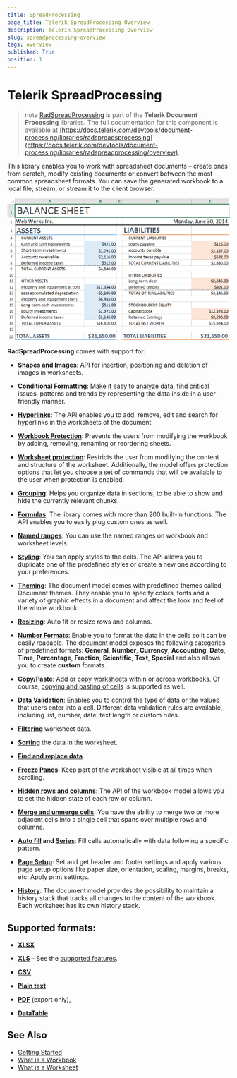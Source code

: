 ```yaml
---
title: SpreadProcessing
page_title: Telerik SpreadProcessing Overview
description: Telerik SpreadProcessing Overview
slug: spreadprocessing-overview
tags: overview
published: True
position: 1
---
```


# Telerik SpreadProcessing


>note <a href = "https://www.telerik.com/blazor-ui/spreadprocessing" target="_blank">RadSpreadProcessing</a> is part of the **Telerik Document Processing** libraries. The full documentation for this component is available at [https://docs.telerik.com/devtools/document-processing/libraries/radspreadsprocessing](https://docs.telerik.com/devtools/document-processing/libraries/radspreadprocessing/overview).

This library enables you to work with spreadsheet documents – create ones from scratch, modify existing documents or convert between the most common spreadsheet formats. You can save the generated workbook to a local file, stream, or stream it to the client browser.

![RadSpreadProcessing Overview image](images/RadSpreadProcessing_Overview_01.png)

**RadSpreadProcessing** comes with support for:

* [**Shapes and Images**](https://docs.telerik.com/devtools/document-processing/libraries/radspreadprocessing/features/shapes-and-images): API for insertion, positioning and deletion of images in worksheets.		

* [**Conditional Formatting**](https://docs.telerik.com/devtools/document-processing/libraries/radspreadprocessing/features/conditional-formatting): Make it easy to analyze data, find critical issues, patterns and trends by representing the data inside in a user-friendly manner. 

* [**Hyperlinks**](https://docs.telerik.com/devtools/document-processing/libraries/radspreadprocessing/features/hyperlink): The API enables you to add, remove, edit and search for hyperlinks in the worksheets of the document.

* [**Workbook Protection**](https://docs.telerik.com/devtools/document-processing/libraries/radspreadprocessing/features/protection/workbook): Prevents the users from modifying the workbook by adding, removing, renaming or reordering sheets.	

* [**Worksheet protection**](https://docs.telerik.com/devtools/document-processing/libraries/radspreadprocessing/features/protection/worksheet): Restricts the user from modifying the content and structure of the worksheet. Additionally, the model offers protection options that let you choose a set of commands that will be available to the user when protection is enabled.

* [**Grouping**](https://docs.telerik.com/devtools/document-processing/libraries/radspreadprocessing/features/grouping): Helps you organize data in sections, to be able to show and hide the currently relevant chunks.

* [**Formulas**](https://docs.telerik.com/devtools/document-processing/libraries/radspreadprocessing/features/formulas/formulas): The library comes with more than 200 built-in functions. The API enables you to easily plug custom ones as well.

* [**Named ranges**](https://docs.telerik.com/devtools/document-processing/libraries/radspreadprocessing/features/named-ranges): You can use the named ranges on workbook and worksheet levels.

* [**Styling**](https://docs.telerik.com/devtools/document-processing/libraries/radspreadprocessing/features/styling/cell-styles): You can apply styles to the cells. The API allows you to duplicate one of the predefined styles or create a new one according to your preferences.

* [**Theming**](https://docs.telerik.com/devtools/document-processing/libraries/radspreadprocessing/features/styling/document-themes): The document model comes with predefined themes called Document themes. They enable you to specify colors, fonts and a variety of graphic effects in a document and affect the look and feel of the whole workbook.

* [**Resizing**](https://docs.telerik.com/devtools/document-processing/libraries/radspreadprocessing/working-with-rows-and-columns/resizing): Auto fit or resize rows and columns.

* [**Number Formats**](https://docs.telerik.com/devtools/document-processing/libraries/radspreadprocessing/features/number-formats): Enable you to format the data in the cells so it can be easily readable. The document model exposes the following categories of predefined formats: **General**, **Number**, **Currency**, **Accounting**, **Date**, **Time**, **Percentage**, **Fraction**, **Scientific**, **Text**, **Special** and also allows you to create **custom** formats.

* **Copy/Paste**: Add or [copy worksheets](https://docs.telerik.com/devtools/document-processing/libraries/radspreadprocessing/working-with-worksheets/copy-worksheet) within or across workbooks. Of course, [copying and pasting of cells](https://docs.telerik.com/devtools/document-processing/libraries/radspreadprocessing/features/clipboard-support) is supported as well.

* [**Data Validation**](https://docs.telerik.com/devtools/document-processing/libraries/radspreadprocessing/features/data-validation): Enables you to control the type of data or the values that users enter into a cell. Different data validation rules are available, including list, number, date, text length or custom rules.

* [**Filtering**](https://docs.telerik.com/devtools/document-processing/libraries/radspreadprocessing/features/filtering) worksheet data.		

* [**Sorting**](https://docs.telerik.com/devtools/document-processing/libraries/radspreadprocessing/features/sorting) the data in the worksheet.	

* [**Find and replace data**](https://docs.telerik.com/devtools/document-processing/libraries/radspreadprocessing/features/find-and-replace).

* [**Freeze Panes**](https://docs.telerik.com/devtools/document-processing/libraries/radspreadprocessing/features/freeze-panes): Keep part of the worksheet visible at all times when scrolling.

* [**Hidden rows and columns**](https://docs.telerik.com/devtools/document-processing/libraries/radspreadprocessing/working-with-rows-and-columns/hidden-rows-columns): The API of the workbook model allows you to set the hidden state of each row or column.
		
* [**Merge and unmerge cells**](https://docs.telerik.com/devtools/document-processing/libraries/radspreadprocessing/features/merge-unmerge-cells): You have the ability to merge two or more adjacent cells into a single cell that spans over multiple rows and columns.

* **[Auto fill](https://docs.telerik.com/devtools/document-processing/libraries/radspreadprocessing/features/fill-data-automatically/repeat-values) and [Series](https://docs.telerik.com/devtools/document-processing/libraries/radspreadprocessing/features/fill-data-automatically/series)**: Fill cells automatically with data following a specific pattern.	

* [**Page Setup**](https://docs.telerik.com/devtools/document-processing/libraries/radspreadprocessing/features/worksheetpagesetup): Set and get header and footer settings and apply various page setup options like paper size, orientation, scaling, margins, breaks, etc. Apply print settings.		

* [**History**](https://docs.telerik.com/devtools/document-processing/libraries/radspreadprocessing/features/history): The document model provides the possibility to maintain a history stack that tracks all changes to the content of the workbook. Each worksheet has its own history stack.

## Supported formats: 

* [**XLSX**](https://docs.telerik.com/devtools/document-processing/libraries/radspreadprocessing/formats-and-conversion/xlsx/xlsxformatprovider)

* [**XLS**](https://docs.telerik.com/devtools/document-processing/libraries/radspreadprocessing/formats-and-conversion/xls/xls) - See the [supported features](https://docs.telerik.com/devtools/document-processing/libraries/radspreadprocessing/formats-and-conversion/xls/features).

* [**CSV**](https://docs.telerik.com/devtools/document-processing/libraries/radspreadprocessing/formats-and-conversion/csv/csvformatprovider) 

* [**Plain text**](https://docs.telerik.com/devtools/document-processing/libraries/radspreadprocessing/formats-and-conversion/txt/txtformatprovider) 

* [**PDF**](https://docs.telerik.com/devtools/document-processing/libraries/radspreadprocessing/formats-and-conversion/pdf/pdfformatprovider) (export only), 

* [**DataTable**](https://docs.telerik.com/devtools/document-processing/libraries/radspreadprocessing/formats-and-conversion/data-table/using-data-table-format-provider)
 

## See Also

* [Getting Started](https://docs.telerik.com/devtools/document-processing/libraries/radspreadprocessing/getting-started)
* [What is a Workbook](https://docs.telerik.com/devtools/document-processing/libraries/radspreadprocessing/working-with-workbooks/working-with-workbooks-what-is-workbook)
* [What is a Worksheet](https://docs.telerik.com/devtools/document-processing/libraries/radspreadprocessing/working-with-worksheets/what-is-worksheet)
